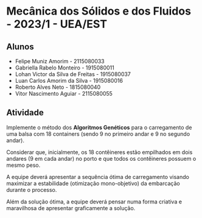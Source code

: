 # Mecânica dos Sólidos e dos Fluidos - 2023/1 - UEA/EST

## Alunos
- Felipe Muniz Amorim - 2115080033
- Gabriella Rabelo Monteiro - 1915080011
- Lohan Victor da Silva de Freitas - 1915080037
- Luan Carlos Amorim da Silva - 1915080016
- Roberto Alves Neto - 1815080040
- Vitor Nascimento Aguiar - 2115080055

## Atividade
Implemente o método dos **Algoritmos Genéticos** para o carregamento de uma balsa com 18 containers (sendo 9 no primeiro andar e 9 no segundo andar).

Considerar que, inicialmente, os 18 contêineres estão empilhados em dois andares (9 em cada andar) no porto e que todos os contêineres possuem o mesmo peso.

A equipe deverá apresentar a sequência ótima de carregamento visando maximizar a estabilidade (otimização mono-objetivo) da embarcação durante o processo.

Além da solução ótima, a equipe deverá pensar numa forma criativa e maravilhosa de apresentar graficamente a solução.
